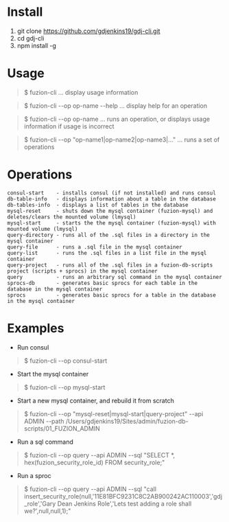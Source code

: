# Install

1. git clone https://github.com/gdjenkins19/gdj-cli.git
2. cd gdj-cli
3. npm install -g

# Usage

>$ fuzion-cli
... display usage information

>$ fuzion-cli --op op-name --help
... display help for an operation

>$ fuzion-cli --op op-name
... runs an operation, or displays usage information if usage is incorrect

>$ fuzion-cli --op "op-name1|op-name2|op-name3|..."
... runs a set of operations


# Operations

    consul-start	- installs consul (if not installed) and runs consul
    db-table-info	- displays information about a table in the database
    db-tables-info	- displays a list of tables in the database
    mysql-reset		- shuts down the mysql container (fuzion-mysql) and deletes/clears the mounted volume (lmysql)
    mysql-start		- starts the the mysql container (fuzion-mysql) with mounted volume (lmysql)
    query-directory	- runs all of the .sql files in a directory in the mysql container
    query-file		- runs a .sql file in the mysql container
    query-list 		- runs the .sql files in a list file in the mysql container
    query-project	- runs all of the .sql files in a fuzion-db-scripts project (scripts + sprocs) in the mysql container
    query			- runs an arbitrary sql command in the mysql container
    sprocs-db		- generates basic sprocs for each table in the database in the mysql container
    sprocs			- generates basic sprocs for a table in the database in the mysql container

# Examples

- Run consul
>$ fuzion-cli --op consul-start

- Start the mysql container
>$ fuzion-cli --op mysql-start

- Start a new mysql container, and rebuild it from scratch
>$ fuzion-cli --op "mysql-reset|mysql-start|query-project" --api ADMIN --path /Users/gdjenkins19/Sites/admin/fuzion-db-scripts/01_FUZION_ADMIN

- Run a sql command
>$ fuzion-cli --op query --api ADMIN --sql "SELECT *, hex(fuzion_security_role_id)  FROM security_role;"

- Run a sproc
>$ fuzion-cli --op query --api ADMIN --sql "call insert_security_role(null,'11E81BFC9231C8C2AB900242AC110003','gdj_role','Gary Dean Jenkins Role','Lets test adding a role shall we?',null,null,1);"

